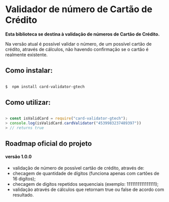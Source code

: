 # Validador de número de Cartão de Crédito

**Esta biblioteca se destina à validação de números de Cartão de Crédito.**

Na versão atual é possível validar o número, de um possível cartão de crédito, através de cálculos, não havendo confirmação se o cartão é realmente existente.

## Como instalar:

```bash

$  npm install card-validator-gtech

```

## Como utilizar:

```javascript

> const isValidCard = require("card-validator-gtech");
> console.log(isValidCard.cardValidator("4539983237489397"))
> // returns true

```

## Roadmap oficial do projeto


#### versão 1.0.0
- validação de número de possível cartão de crédito, através de:
 - checagem de quantidade de dígitos (funciona apenas com cartões de 16 digítos);
 - checagem de digítos repetidos sequenciais (exemplo: 1111111111111111);
 - validação através de cálculos que retornam true ou false de acordo com resultado.